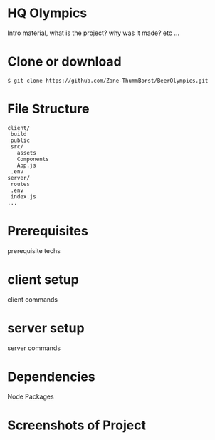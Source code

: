 # HQ Olympics
 Intro material, what is the project? why was it made? etc ...

# Clone or download
```terminal
$ git clone https://github.com/Zane-ThummBorst/BeerOlympics.git
```

# File Structure
 ```terminal
client/
  build
  public
  src/
    assets
    Components
    App.js
  .env
server/
  routes
  .env
  index.js
...
```

# Prerequisites
 prerequisite techs

# client setup
 client commands

# server setup
 server commands

# Dependencies
 Node Packages

# Screenshots of Project

 
